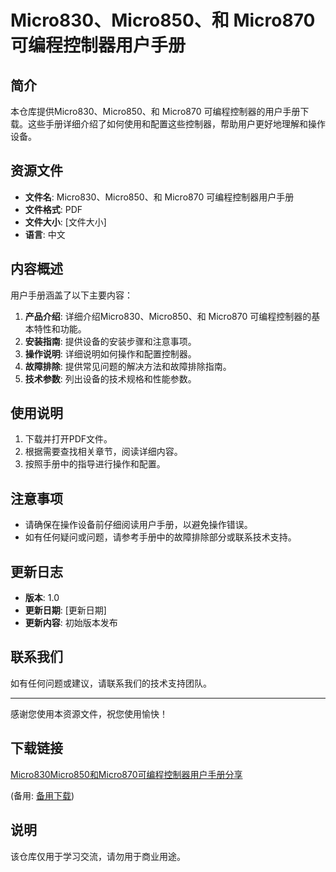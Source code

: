 # Micro830、Micro850、和 Micro870 可编程控制器用户手册

## 简介
本仓库提供Micro830、Micro850、和 Micro870 可编程控制器的用户手册下载。这些手册详细介绍了如何使用和配置这些控制器，帮助用户更好地理解和操作设备。

## 资源文件
- **文件名**: Micro830、Micro850、和 Micro870 可编程控制器用户手册
- **文件格式**: PDF
- **文件大小**: [文件大小]
- **语言**: 中文

## 内容概述
用户手册涵盖了以下主要内容：
1. **产品介绍**: 详细介绍Micro830、Micro850、和 Micro870 可编程控制器的基本特性和功能。
2. **安装指南**: 提供设备的安装步骤和注意事项。
3. **操作说明**: 详细说明如何操作和配置控制器。
4. **故障排除**: 提供常见问题的解决方法和故障排除指南。
5. **技术参数**: 列出设备的技术规格和性能参数。

## 使用说明
1. 下载并打开PDF文件。
2. 根据需要查找相关章节，阅读详细内容。
3. 按照手册中的指导进行操作和配置。

## 注意事项
- 请确保在操作设备前仔细阅读用户手册，以避免操作错误。
- 如有任何疑问或问题，请参考手册中的故障排除部分或联系技术支持。

## 更新日志
- **版本**: 1.0
- **更新日期**: [更新日期]
- **更新内容**: 初始版本发布

## 联系我们
如有任何问题或建议，请联系我们的技术支持团队。

---
感谢您使用本资源文件，祝您使用愉快！

## 下载链接
[Micro830Micro850和Micro870可编程控制器用户手册分享](https://pan.quark.cn/s/8cb144a35db2) 

(备用: [备用下载](https://pan.baidu.com/s/12gV8v1_-ca1GUhHXssry4Q?pwd=6v45))

## 说明

该仓库仅用于学习交流，请勿用于商业用途。
